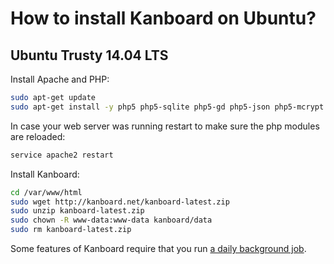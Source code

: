 How to install Kanboard on Ubuntu?
==================================

Ubuntu Trusty 14.04 LTS
-----------------------

Install Apache and PHP:

```bash
sudo apt-get update
sudo apt-get install -y php5 php5-sqlite php5-gd php5-json php5-mcrypt unzip
```

In case your web server was running restart to make sure the php modules are reloaded:

```bash
service apache2 restart
```

Install Kanboard:

```bash
cd /var/www/html
sudo wget http://kanboard.net/kanboard-latest.zip
sudo unzip kanboard-latest.zip
sudo chown -R www-data:www-data kanboard/data
sudo rm kanboard-latest.zip
```

Some features of Kanboard require that you run [a daily background job](cronjob.markdown).
